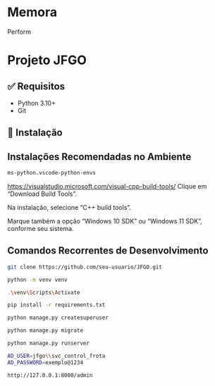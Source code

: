 # Memora
Perform 
# Projeto JFGO

## ✅ Requisitos
- Python 3.10+
- Git

## 🚀 Instalação

## Instalações Recomendadas no Ambiente 
``` bash
ms-python.vscode-python-envs
```
https://visualstudio.microsoft.com/visual-cpp-build-tools/
Clique em “Download Build Tools”.

Na instalação, selecione “C++ build tools”.

Marque também a opção “Windows 10 SDK” ou “Windows 11 SDK”, conforme seu sistema.

## Comandos Recorrentes de Desenvolvimento 

```bash
git clone https://github.com/seu-usuario/JFGO.git
```
```bash
python -m venv venv
```
```bash
.\venv\Scripts\Activate
```
```bash
pip install -r requirements.txt
```
```bash
python manage.py createsuperuser
```
```bash
python manage.py migrate
```
```bash
python manage.py runserver
```
```bash
AD_USER=jfgo\\svc_control_frota
AD_PASSWORD=exemplo@1234
```
```bash
http://127.0.0.1:8000/admin
```